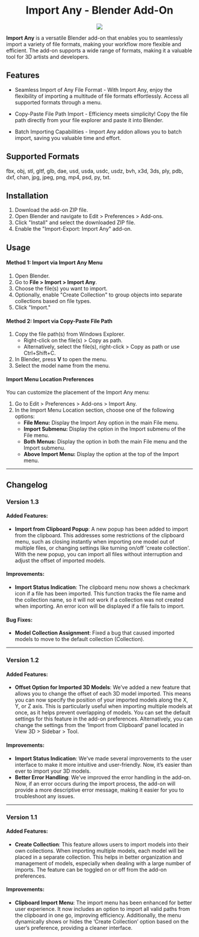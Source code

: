 <h1 align="center">Import Any - Blender Add-On </h1>

<p align="center">
  <img src="https://github.com/Jishnu-jithu/import-any/assets/145359279/ca33b975-63ad-49db-97ca-c0ddb9a60af4">
</p>

**Import Any** is a versatile Blender add-on that enables you to seamlessly import a variety of file formats, making your workflow more flexible and efficient. The add-on supports a wide range of formats, making it a valuable tool for 3D artists and developers.

## Features

- Seamless Import of Any File Format - With Import Any, enjoy the flexibility of importing a multitude of file formats effortlessly. Access all supported formats through a menu.

- Copy-Paste File Path Import - Efficiency meets simplicity! Copy the file path directly from your file explorer and paste it into Blender.

- Batch Importing Capabilities - Import Any addon allows you to batch import, saving you valuable time and effort.

## Supported Formats

fbx, obj, stl, gltf, glb, dae, usd, usda, usdc, usdz, bvh, x3d, 3ds, ply, pdb, dxf, chan, jpg, jpeg, png, mp4, psd, py, txt.

## Installation

1. Download the add-on ZIP file.
2. Open Blender and navigate to Edit > Preferences > Add-ons.
3. Click "Install" and select the downloaded ZIP file.
4. Enable the "Import-Export: Import Any" add-on.

## Usage

#### Method 1: Import via Import Any Menu

1. Open Blender.
2. Go to **File > Import > Import Any**.
3. Choose the file(s) you want to import.
4. Optionally, enable "Create Collection" to group objects into separate collections based on file types.
5. Click "Import."

#### Method 2: Import via Copy-Paste File Path

1. Copy the file path(s) from Windows Explorer.
   - Right-click on the file(s) > Copy as path.
   - Alternatively, select the file(s), right-click > Copy as path or use Ctrl+Shift+C.
2. In Blender, press **V** to open the menu.
3. Select the model name from the menu.

#### Import Menu Location Preferences

You can customize the placement of the Import Any menu:

1. Go to Edit > Preferences > Add-ons > Import Any.
2. In the Import Menu Location section, choose one of the following options:
   - **File Menu:** Display the Import Any option in the main File menu.
   - **Import Submenu:** Display the option in the Import submenu of the File menu.
   - **Both Menus:** Display the option in both the main File menu and the Import submenu.
   - **Above Import Menu:** Display the option at the top of the Import menu.

---

## Changelog

### Version 1.3

#### Added Features:
- **Import from Clipboard Popup**: A new popup has been added to import from the clipboard. This addresses some restrictions of the clipboard menu, such as closing instantly when importing one model out of multiple files, or changing settings like turning on/off 'create collection'. With the new popup, you can import all files without interruption and adjust the offset of imported models.

#### Improvements:
- **Import Status Indication**: The clipboard menu now shows a checkmark icon if a file has been imported. This function tracks the file name and the collection name, so it will not work if a collection was not created when importing. An error icon will be displayed if a file fails to import.

#### Bug Fixes:
- **Model Collection Assignment**: Fixed a bug that caused imported models to move to the default collection (Collection).

---

### Version 1.2

#### Added Features:
- **Offset Option for Imported 3D Models**: We’ve added a new feature that allows you to change the offset of each 3D model imported. This means you can now specify the position of your imported models along the X, Y, or Z axis. This is particularly useful when importing multiple models at once, as it helps prevent overlapping of models. You can set the default settings for this feature in the add-on preferences. Alternatively, you can change the settings from the ‘Import from Clipboard’ panel located in View 3D > Sidebar > Tool.

#### Improvements:
- **Import Status Indication**: We’ve made several improvements to the user interface to make it more intuitive and user-friendly. Now, it’s easier than ever to import your 3D models.
- **Better Error Handling**: We’ve improved the error handling in the add-on. Now, if an error occurs during the import process, the add-on will provide a more descriptive error message, making it easier for you to troubleshoot any issues.
  
---

### Version 1.1

#### Added Features:
- **Create Collection**: This feature allows users to import models into their own collections. When importing multiple models, each model will be placed in a separate collection. This helps in better organization and management of models, especially when dealing with a large number of imports. The feature can be toggled on or off from the add-on preferences.

#### Improvements:
- **Clipboard Import Menu**: The import menu has been enhanced for better user experience. It now includes an option to import all valid paths from the clipboard in one go, improving efficiency. Additionally, the menu dynamically shows or hides the ‘Create Collection’ option based on the user’s preference, providing a cleaner interface.
